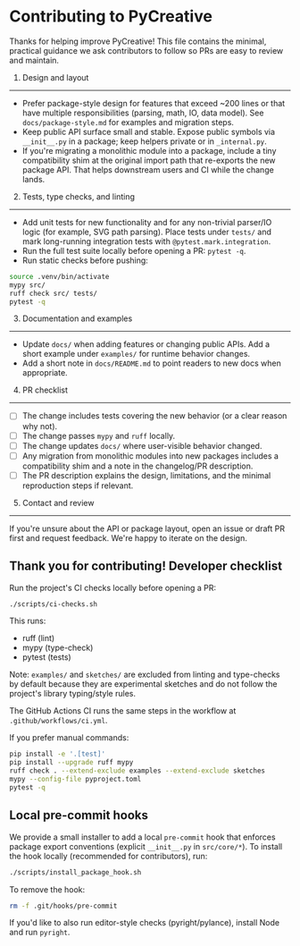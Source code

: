 Contributing to PyCreative
=========================

Thanks for helping improve PyCreative! This file contains the minimal, practical guidance we ask contributors to follow so PRs are easy to review and maintain.

1) Design and layout
--------------------

- Prefer package-style design for features that exceed ~200 lines or that have multiple responsibilities (parsing, math, IO, data model). See `docs/package-style.md` for examples and migration steps.
- Keep public API surface small and stable. Expose public symbols via `__init__.py` in a package; keep helpers private or in `_internal.py`.
- If you're migrating a monolithic module into a package, include a tiny compatibility shim at the original import path that re-exports the new package API. That helps downstream users and CI while the change lands.

2) Tests, type checks, and linting
---------------------------------

- Add unit tests for new functionality and for any non-trivial parser/IO logic (for example, SVG path parsing). Place tests under `tests/` and mark long-running integration tests with `@pytest.mark.integration`.
- Run the full test suite locally before opening a PR: `pytest -q`.
- Run static checks before pushing:

```bash
source .venv/bin/activate
mypy src/
ruff check src/ tests/
pytest -q
```

3) Documentation and examples
----------------------------

- Update `docs/` when adding features or changing public APIs. Add a short example under `examples/` for runtime behavior changes.
- Add a short note in `docs/README.md` to point readers to new docs when appropriate.

4) PR checklist
---------------

- [ ] The change includes tests covering the new behavior (or a clear reason why not).
- [ ] The change passes `mypy` and `ruff` locally.
- [ ] The change updates `docs/` where user-visible behavior changed.
- [ ] Any migration from monolithic modules into new packages includes a compatibility shim and a note in the changelog/PR description.
- [ ] The PR description explains the design, limitations, and the minimal reproduction steps if relevant.

5) Contact and review
---------------------

If you're unsure about the API or package layout, open an issue or draft PR first and request feedback. We're happy to iterate on the design.

Thank you for contributing!
Developer checklist
-------------------

Run the project's CI checks locally before opening a PR:

```bash
./scripts/ci-checks.sh
```

This runs:
- ruff (lint)
- mypy (type-check)
- pytest (tests)

Note: `examples/` and `sketches/` are excluded from linting and type-checks by default because they are experimental sketches and do not follow the project's library typing/style rules.

The GitHub Actions CI runs the same steps in the workflow at `.github/workflows/ci.yml`.

If you prefer manual commands:

```bash
pip install -e '.[test]'
pip install --upgrade ruff mypy
ruff check . --extend-exclude examples --extend-exclude sketches
mypy --config-file pyproject.toml
pytest -q
```

Local pre-commit hooks
----------------------

We provide a small installer to add a local `pre-commit` hook that enforces
package export conventions (explicit `__init__.py` in `src/core/*`). To
install the hook locally (recommended for contributors), run:

```bash
./scripts/install_package_hook.sh
```

To remove the hook:

```bash
rm -f .git/hooks/pre-commit
```


If you'd like to also run editor-style checks (pyright/pylance), install Node and run `pyright`.
